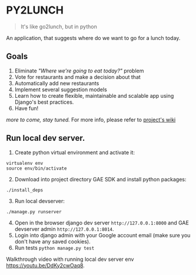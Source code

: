PY2LUNCH
=========
> It's like go2lunch, but in python

An application, that suggests where do we want to go for a lunch today.
## Goals
1. Eliminate _"Where we're going to eat today?"_ problem
2. Vote for restaurants and make a decision about that
3. Automatically add new restaurants
4. Implement several suggestion models
5. Learn how to create flexible, maintainable and scalable app using Django's best practices.
6. Have fun!

_more to come, stay tuned._
For more info, please refer to [project's wiki](https://github.com/markeyev/py2lunch/wiki)

## Run local dev server.

1. Create python virtual environment and activate it:
  ```!bash
  virtualenv env
  source env/bin/activate
  ```
2. Download into project directory GAE SDK and install python packages:
  ```!bash
  ./install_deps
  ```
3. Run local devserver:
  ```!bash
  ./manage.py runserver
  ```
4. Open in the browser django dev server `http://127.0.0.1:8000` and GAE devserver admin `http://127.0.0.1:8014`.
5. Login into django admin with your Google account email (make sure you don't have any saved cookies).
6. Run tests `python manage.py test`

Walkthrough video with running local dev server env https://youtu.be/DdKy2cwOaq8.
